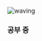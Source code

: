 ![waving](https://capsule-render.vercel.app/api?type=waving&height=200&text=HELLO%PIPANYWHERE!&fontAlign=50&fontAlignY=40&color=gradient)

### 공부 중 

<!--
**pipanywhere/pipanywhere** is a ✨ _special_ ✨ repository because its `README.md` (this file) appears on your GitHub profile.

Here are some ideas to get you started:

- 🔭 I’m currently working on ...
- 🌱 I’m currently learning ...
- 👯 I’m looking to collaborate on ...
- 🤔 I’m looking for help with ...
- 💬 Ask me about ...
- 📫 How to reach me: ...
- 😄 Pronouns: ...
- ⚡ Fun fact: ...
-->
